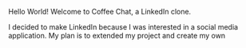 Hello World! Welcome to Coffee Chat, a LinkedIn clone.

I decided to make LinkedIn because I was interested in a social media application. My plan is to extended my project and
create my own 
